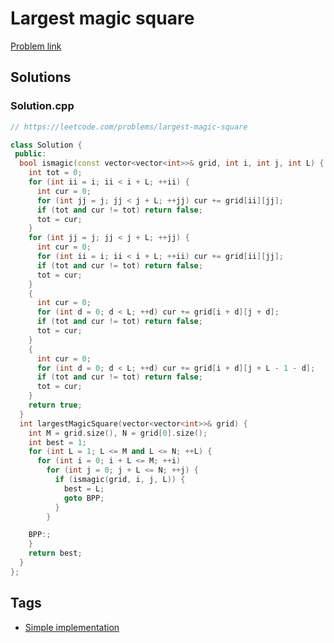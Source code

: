 # Largest magic square

[Problem link](https://leetcode.com/problems/largest-magic-square)

## Solutions


### Solution.cpp
```cpp
// https://leetcode.com/problems/largest-magic-square

class Solution {
 public:
  bool ismagic(const vector<vector<int>>& grid, int i, int j, int L) {
    int tot = 0;
    for (int ii = i; ii < i + L; ++ii) {
      int cur = 0;
      for (int jj = j; jj < j + L; ++jj) cur += grid[ii][jj];
      if (tot and cur != tot) return false;
      tot = cur;
    }
    for (int jj = j; jj < j + L; ++jj) {
      int cur = 0;
      for (int ii = i; ii < i + L; ++ii) cur += grid[ii][jj];
      if (tot and cur != tot) return false;
      tot = cur;
    }
    {
      int cur = 0;
      for (int d = 0; d < L; ++d) cur += grid[i + d][j + d];
      if (tot and cur != tot) return false;
      tot = cur;
    }
    {
      int cur = 0;
      for (int d = 0; d < L; ++d) cur += grid[i + d][j + L - 1 - d];
      if (tot and cur != tot) return false;
      tot = cur;
    }
    return true;
  }
  int largestMagicSquare(vector<vector<int>>& grid) {
    int M = grid.size(), N = grid[0].size();
    int best = 1;
    for (int L = 1; L <= M and L <= N; ++L) {
      for (int i = 0; i + L <= M; ++i)
        for (int j = 0; j + L <= N; ++j) {
          if (ismagic(grid, i, j, L)) {
            best = L;
            goto BPP;
          }
        }

    BPP:;
    }
    return best;
  }
};
```
## Tags

* [Simple implementation](/Collections/simple-implementation.md#simple-implementation)
